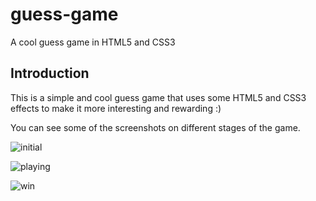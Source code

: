 guess-game
==========

A cool guess game in HTML5 and CSS3

Introduction
------------
This is a simple and cool guess game that uses some HTML5 and CSS3 effects to make it more interesting and rewarding :)

You can see some of the screenshots on different stages of the game.

![initial](https://raw.github.com/vahidR/guess-game/master/images/img1.jpg)

![playing](https://raw.github.com/vahidR/guess-game/master/images/img2.jpg)

![win](https://raw.github.com/vahidR/guess-game/master/images/img3.jpg)
